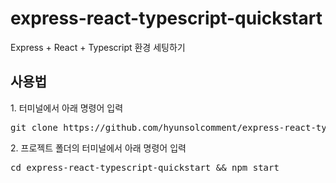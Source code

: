 # express-react-typescript-quickstart
 Express + React + Typescript 환경 세팅하기

<h2>사용법</h2>
 1. 터미널에서 아래 명령어 입력<pre>git clone https://github.com/hyunsolcomment/express-react-typescript-quickstart</pre>
 2. 프로젝트 폴더의 터미널에서 아래 명령어 입력<pre>cd express-react-typescript-quickstart && npm start</pre>
